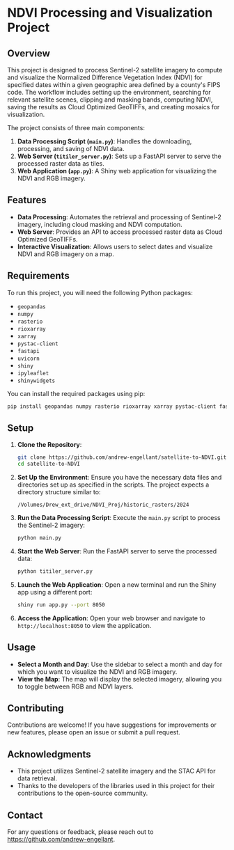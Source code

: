 # NDVI Processing and Visualization Project

## Overview

This project is designed to process Sentinel-2 satellite imagery to compute and visualize the Normalized Difference Vegetation Index (NDVI) for specified dates within a given geographic area defined by a county's FIPS code. The workflow includes setting up the environment, searching for relevant satellite scenes, clipping and masking bands, computing NDVI, saving the results as Cloud Optimized GeoTIFFs, and creating mosaics for visualization.

The project consists of three main components:
1. **Data Processing Script (`main.py`)**: Handles the downloading, processing, and saving of NDVI data.
2. **Web Server (`titiler_server.py`)**: Sets up a FastAPI server to serve the processed raster data as tiles.
3. **Web Application (`app.py`)**: A Shiny web application for visualizing the NDVI and RGB imagery.

## Features

- **Data Processing**: Automates the retrieval and processing of Sentinel-2 imagery, including cloud masking and NDVI computation.
- **Web Server**: Provides an API to access processed raster data as Cloud Optimized GeoTIFFs.
- **Interactive Visualization**: Allows users to select dates and visualize NDVI and RGB imagery on a map.

## Requirements

To run this project, you will need the following Python packages:

- `geopandas`
- `numpy`
- `rasterio`
- `rioxarray`
- `xarray`
- `pystac-client`
- `fastapi`
- `uvicorn`
- `shiny`
- `ipyleaflet`
- `shinywidgets`

You can install the required packages using pip:


```bash
pip install geopandas numpy rasterio rioxarray xarray pystac-client fastapi uvicorn shiny ipyleaflet shinywidgets
```


## Setup

1. **Clone the Repository**:
   ```bash
   git clone https://github.com/andrew-engellant/satellite-to-NDVI.git
   cd satellite-to-NDVI
   ```

2. **Set Up the Environment**:
   Ensure you have the necessary data files and directories set up as specified in the scripts. The project expects a directory structure similar to:
   ```
   /Volumes/Drew_ext_drive/NDVI_Proj/historic_rasters/2024
   ```

3. **Run the Data Processing Script**:
   Execute the `main.py` script to process the Sentinel-2 imagery:
   ```bash
   python main.py
   ```

4. **Start the Web Server**:
   Run the FastAPI server to serve the processed data:
   ```bash
   python titiler_server.py
   ```

5. **Launch the Web Application**:
   Open a new terminal and run the Shiny app using a different port:
   ```bash
   shiny run app.py --port 8050
   ```

6. **Access the Application**:
   Open your web browser and navigate to `http://localhost:8050` to view the application.

## Usage

- **Select a Month and Day**: Use the sidebar to select a month and day for which you want to visualize the NDVI and RGB imagery.
- **View the Map**: The map will display the selected imagery, allowing you to toggle between RGB and NDVI layers.

## Contributing

Contributions are welcome! If you have suggestions for improvements or new features, please open an issue or submit a pull request.

## Acknowledgments

- This project utilizes Sentinel-2 satellite imagery and the STAC API for data retrieval.
- Thanks to the developers of the libraries used in this project for their contributions to the open-source community.

## Contact

For any questions or feedback, please reach out to https://github.com/andrew-engellant.